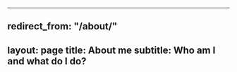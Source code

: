 ----
redirect_from: "/about/"
---
layout: page
title: About me
subtitle: Who am I and what do I do?
---

